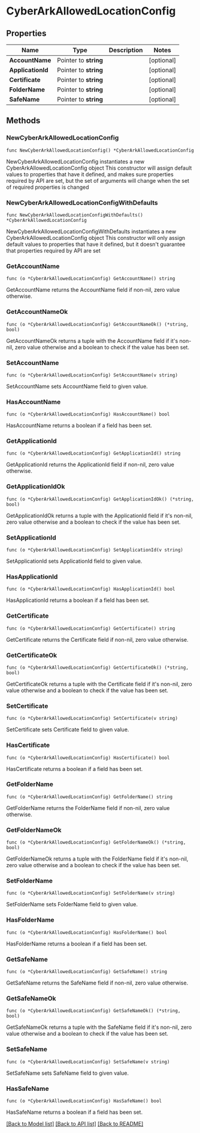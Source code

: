# CyberArkAllowedLocationConfig

## Properties

Name | Type | Description | Notes
------------ | ------------- | ------------- | -------------
**AccountName** | Pointer to **string** |  | [optional] 
**ApplicationId** | Pointer to **string** |  | [optional] 
**Certificate** | Pointer to **string** |  | [optional] 
**FolderName** | Pointer to **string** |  | [optional] 
**SafeName** | Pointer to **string** |  | [optional] 

## Methods

### NewCyberArkAllowedLocationConfig

`func NewCyberArkAllowedLocationConfig() *CyberArkAllowedLocationConfig`

NewCyberArkAllowedLocationConfig instantiates a new CyberArkAllowedLocationConfig object
This constructor will assign default values to properties that have it defined,
and makes sure properties required by API are set, but the set of arguments
will change when the set of required properties is changed

### NewCyberArkAllowedLocationConfigWithDefaults

`func NewCyberArkAllowedLocationConfigWithDefaults() *CyberArkAllowedLocationConfig`

NewCyberArkAllowedLocationConfigWithDefaults instantiates a new CyberArkAllowedLocationConfig object
This constructor will only assign default values to properties that have it defined,
but it doesn't guarantee that properties required by API are set

### GetAccountName

`func (o *CyberArkAllowedLocationConfig) GetAccountName() string`

GetAccountName returns the AccountName field if non-nil, zero value otherwise.

### GetAccountNameOk

`func (o *CyberArkAllowedLocationConfig) GetAccountNameOk() (*string, bool)`

GetAccountNameOk returns a tuple with the AccountName field if it's non-nil, zero value otherwise
and a boolean to check if the value has been set.

### SetAccountName

`func (o *CyberArkAllowedLocationConfig) SetAccountName(v string)`

SetAccountName sets AccountName field to given value.

### HasAccountName

`func (o *CyberArkAllowedLocationConfig) HasAccountName() bool`

HasAccountName returns a boolean if a field has been set.

### GetApplicationId

`func (o *CyberArkAllowedLocationConfig) GetApplicationId() string`

GetApplicationId returns the ApplicationId field if non-nil, zero value otherwise.

### GetApplicationIdOk

`func (o *CyberArkAllowedLocationConfig) GetApplicationIdOk() (*string, bool)`

GetApplicationIdOk returns a tuple with the ApplicationId field if it's non-nil, zero value otherwise
and a boolean to check if the value has been set.

### SetApplicationId

`func (o *CyberArkAllowedLocationConfig) SetApplicationId(v string)`

SetApplicationId sets ApplicationId field to given value.

### HasApplicationId

`func (o *CyberArkAllowedLocationConfig) HasApplicationId() bool`

HasApplicationId returns a boolean if a field has been set.

### GetCertificate

`func (o *CyberArkAllowedLocationConfig) GetCertificate() string`

GetCertificate returns the Certificate field if non-nil, zero value otherwise.

### GetCertificateOk

`func (o *CyberArkAllowedLocationConfig) GetCertificateOk() (*string, bool)`

GetCertificateOk returns a tuple with the Certificate field if it's non-nil, zero value otherwise
and a boolean to check if the value has been set.

### SetCertificate

`func (o *CyberArkAllowedLocationConfig) SetCertificate(v string)`

SetCertificate sets Certificate field to given value.

### HasCertificate

`func (o *CyberArkAllowedLocationConfig) HasCertificate() bool`

HasCertificate returns a boolean if a field has been set.

### GetFolderName

`func (o *CyberArkAllowedLocationConfig) GetFolderName() string`

GetFolderName returns the FolderName field if non-nil, zero value otherwise.

### GetFolderNameOk

`func (o *CyberArkAllowedLocationConfig) GetFolderNameOk() (*string, bool)`

GetFolderNameOk returns a tuple with the FolderName field if it's non-nil, zero value otherwise
and a boolean to check if the value has been set.

### SetFolderName

`func (o *CyberArkAllowedLocationConfig) SetFolderName(v string)`

SetFolderName sets FolderName field to given value.

### HasFolderName

`func (o *CyberArkAllowedLocationConfig) HasFolderName() bool`

HasFolderName returns a boolean if a field has been set.

### GetSafeName

`func (o *CyberArkAllowedLocationConfig) GetSafeName() string`

GetSafeName returns the SafeName field if non-nil, zero value otherwise.

### GetSafeNameOk

`func (o *CyberArkAllowedLocationConfig) GetSafeNameOk() (*string, bool)`

GetSafeNameOk returns a tuple with the SafeName field if it's non-nil, zero value otherwise
and a boolean to check if the value has been set.

### SetSafeName

`func (o *CyberArkAllowedLocationConfig) SetSafeName(v string)`

SetSafeName sets SafeName field to given value.

### HasSafeName

`func (o *CyberArkAllowedLocationConfig) HasSafeName() bool`

HasSafeName returns a boolean if a field has been set.


[[Back to Model list]](../README.md#documentation-for-models) [[Back to API list]](../README.md#documentation-for-api-endpoints) [[Back to README]](../README.md)


